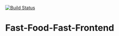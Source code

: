 [![Build Status](https://travis-ci.org/Johnsonojo/Fast-Food-Fast-Frontend.svg?branch=develop)](https://travis-ci.org/Johnsonojo/Fast-Food-Fast-Frontend)

# Fast-Food-Fast-Frontend
